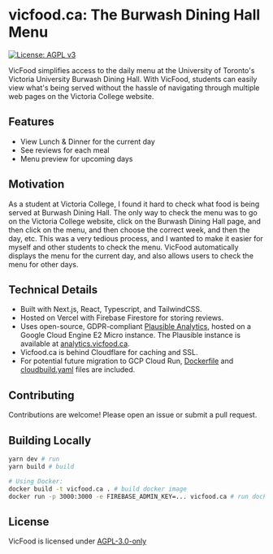 # vicfood.ca: The Burwash Dining Hall Menu

[![License: AGPL v3](https://img.shields.io/badge/License-AGPL%20v3-blue.svg)](LICENSE)

VicFood simplifies access to the daily menu at the University of Toronto's Victoria University Burwash Dining Hall. With VicFood, students can easily view what's being served without the hassle of navigating through multiple web pages on the Victoria College website.

## Features

-   View Lunch & Dinner for the current day
-   See reviews for each meal
-   Menu preview for upcoming days

## Motivation

As a student at Victoria College, I found it hard to check what food is being served at Burwash Dining Hall. The only way to check the menu was to go on the Victoria College website, click on the Burwash Dining Hall page, and then click on the menu, and then choose the correct week, and then the day, etc. This was a very tedious process, and I wanted to make it easier for myself and other students to check the menu. VicFood automatically displays the menu for the current day, and also allows users to check the menu for other days.

## Technical Details

-   Built with Next.js, React, Typescript, and TailwindCSS.
-   Hosted on Vercel with Firebase Firestore for storing reviews.
-   Uses open-source, GDPR-compliant [Plausible Analytics](https://plausible.io), hosted on a Google Cloud Engine E2 Micro instance. The Plausible instance is available at [analytics.vicfood.ca](https://analytics.vicfood.ca).
-   Vicfood.ca is behind Cloudflare for caching and SSL.
-   For potential future migration to GCP Cloud Run, [Dockerfile](Dockerfile) and [cloudbuild.yaml](cloudbuild.yaml) files are included.

## Contributing

Contributions are welcome! Please open an issue or submit a pull request.

## Building Locally

```sh
yarn dev # run
yarn build # build

# Using Docker:
docker build -t vicfood.ca . # build docker image
docker run -p 3000:3000 -e FIREBASE_ADMIN_KEY=... vicfood.ca # run docker image
```

## License

VicFood is licensed under [AGPL-3.0-only](LICENSE)

